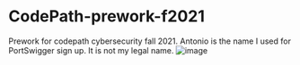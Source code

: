 # CodePath-prework-f2021
Prework for codepath cybersecurity fall 2021. Antonio is the name I used for PortSwigger sign up. It is not my legal name. 
![image](https://user-images.githubusercontent.com/15837442/123892375-133edd80-d920-11eb-8cff-2fe6935055f1.png)
